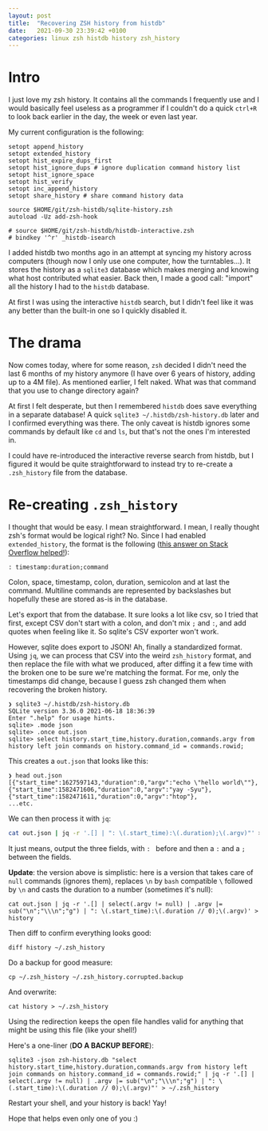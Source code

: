 ```yaml
---
layout: post
title:  "Recovering ZSH history from histdb"
date:   2021-09-30 23:39:42 +0100
categories: linux zsh histdb history zsh_history
---
```


# Intro

I just love my zsh history. It contains all the commands I frequently use and I would basically feel useless as a programmer if I couldn't do a quick `ctrl+R` to look back earlier in the day, the week or even last year.

My current configuration is the following: 

```
setopt append_history
setopt extended_history
setopt hist_expire_dups_first
setopt hist_ignore_dups # ignore duplication command history list
setopt hist_ignore_space
setopt hist_verify
setopt inc_append_history
setopt share_history # share command history data

source $HOME/git/zsh-histdb/sqlite-history.zsh
autoload -Uz add-zsh-hook

# source $HOME/git/zsh-histdb/histdb-interactive.zsh
# bindkey '^r' _histdb-isearch
```

I added histdb two months ago in an attempt at syncing my history across computers (though now I only use one computer, how the turntables...). It stores the history as a `sqlite3` database which makes merging and knowing what host contributed what easier. Back then, I made a good call: "import" all the history I had to the `histdb` database.

At first I was using the interactive `histdb` search, but I didn't feel like it was any better than the built-in one so I quickly disabled it.

# The drama

Now comes today, where for some reason, `zsh` decided I didn't need the last 6 months of my history anymore (I have over 6 years of history, adding up to a 4M file). As mentioned earlier, I felt naked. What was that command that you use to change directory again?

At first I felt desperate, but then I remembered `histdb` does save everything in a separate database! A quick `sqlite3 ~/.histdb/zsh-history.db` later and I confirmed everything was there. The only caveat is histdb ignores some commands by default like `cd` and `ls`, but that's not the ones I'm interested in.

I could have re-introduced the interactive reverse search from histdb, but I figured it would be quite straightforward to instead try to re-create a `.zsh_history` file from the database.

# Re-creating `.zsh_history`

I thought that would be easy. I mean straightforward. I mean, I really thought zsh's format would be logical right? No. Since I had enabled `extended_history`, the format is the following ([this answer on Stack Overflow helped!](https://stackoverflow.com/a/37977775/2367848)):

```
: timestamp:duration;command
```

Colon, space, timestamp, colon, duration, semicolon and at last the command. Multiline commands are represented by backslashes but hopefully these are stored as-is in the database.

Let's export that from the database. It sure looks a lot like csv, so I tried that first, except CSV don't start with a colon, and don't mix `;` and `:`, and add quotes when feeling like it. So sqlite's CSV exporter won't work.

However, sqlite does export to JSON! Ah, finally a standardized format. Using `jq`, we can process that CSV into the weird `zsh_history` format, and then replace the file with what we produced, after diffing it a few time with the broken one to be sure we're matching the format. For me, only the timestamps did change, because I guess zsh changed them when recovering the broken history.

```
❯ sqlite3 ~/.histdb/zsh-history.db
SQLite version 3.36.0 2021-06-18 18:36:39
Enter ".help" for usage hints.
sqlite> .mode json
sqlite> .once out.json
sqlite> select history.start_time,history.duration,commands.argv from history left join commands on history.command_id = commands.rowid;
```

This creates a `out.json` that looks like this:
```
❯ head out.json   
[{"start_time":1627597143,"duration":0,"argv":"echo \"hello world\""},
{"start_time":1582471606,"duration":0,"argv":"yay -Syu"},
{"start_time":1582471611,"duration":0,"argv":"htop"},
...etc.
```


We can then process it with `jq`:

```sh
cat out.json | jq -r '.[] | ": \(.start_time):\(.duration);\(.argv)"' > history
```

It just means, output the three fields, with `: ` before and then a `:` and a `;` between the fields.

**Update**: the version above is simplistic: here is a version that takes care of `null` commands (ignores them), replaces `\n` by `bash` compatible `\` followed by `\n` and casts the duration to a number (sometimes it's null):

```
cat out.json | jq -r '.[] | select(.argv != null) | .argv |= sub("\n";"\\\n";"g") | ": \(.start_time):\(.duration // 0);\(.argv)' > history
```

Then diff to confirm everything looks good:
```
diff history ~/.zsh_history
```

Do a backup for good measure:
```
cp ~/.zsh_history ~/.zsh_history.corrupted.backup
```

And overwrite:
```
cat history > ~/.zsh_history
```

Using the redirection keeps the open file handles valid for anything that might be using this file (like your shell!)

Here's a one-liner (**DO A BACKUP BEFORE**):

```
sqlite3 -json zsh-history.db "select history.start_time,history.duration,commands.argv from history left join commands on history.command_id = commands.rowid;" | jq -r '.[] | select(.argv != null) | .argv |= sub("\n";"\\\n";"g") | ": \(.start_time):\(.duration // 0);\(.argv)"' > ~/.zsh_history
```

Restart your shell, and your history is back! Yay!

Hope that helps even only one of you :)
